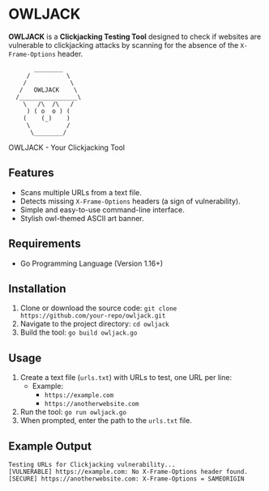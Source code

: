 # OWLJACK

**OWLJACK** is a **Clickjacking Testing Tool** designed to check if websites are vulnerable to clickjacking attacks by scanning for the absence of the `X-Frame-Options` header.
```
       ________        
     /          \      
    /            \     
   /   OWLJACK    \    
  /________________\   
    \   /\  /\   /     
     ) ( o  o ) (      
    (    (_)    )      
     \          /       
      \________/
```
   OWLJACK - Your Clickjacking Tool



## Features
- Scans multiple URLs from a text file.
- Detects missing `X-Frame-Options` headers (a sign of vulnerability).
- Simple and easy-to-use command-line interface.
- Stylish owl-themed ASCII art banner.

## Requirements
- Go Programming Language (Version 1.16+)

## Installation
1. Clone or download the source code: `git clone https://github.com/your-repo/owljack.git`
2. Navigate to the project directory: `cd owljack`
3. Build the tool: `go build owljack.go`

## Usage
1. Create a text file (`urls.txt`) with URLs to test, one URL per line:
   - Example:
     - `https://example.com`
     - `https://anotherwebsite.com`
2. Run the tool: `go run owljack.go`
3. When prompted, enter the path to the `urls.txt` file.

## Example Output
`Testing URLs for Clickjacking vulnerability...`  
`[VULNERABLE] https://example.com: No X-Frame-Options header found.`  
`[SECURE] https://anotherwebsite.com: X-Frame-Options = SAMEORIGIN`

